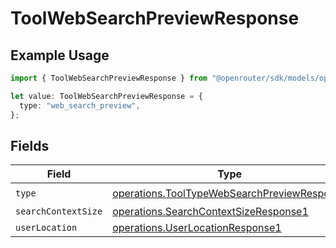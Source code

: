 # ToolWebSearchPreviewResponse

## Example Usage

```typescript
import { ToolWebSearchPreviewResponse } from "@openrouter/sdk/models/operations";

let value: ToolWebSearchPreviewResponse = {
  type: "web_search_preview",
};
```

## Fields

| Field                                                                                                      | Type                                                                                                       | Required                                                                                                   | Description                                                                                                |
| ---------------------------------------------------------------------------------------------------------- | ---------------------------------------------------------------------------------------------------------- | ---------------------------------------------------------------------------------------------------------- | ---------------------------------------------------------------------------------------------------------- |
| `type`                                                                                                     | [operations.ToolTypeWebSearchPreviewResponse](../../models/operations/tooltypewebsearchpreviewresponse.md) | :heavy_check_mark:                                                                                         | N/A                                                                                                        |
| `searchContextSize`                                                                                        | [operations.SearchContextSizeResponse1](../../models/operations/searchcontextsizeresponse1.md)             | :heavy_minus_sign:                                                                                         | N/A                                                                                                        |
| `userLocation`                                                                                             | [operations.UserLocationResponse1](../../models/operations/userlocationresponse1.md)                       | :heavy_minus_sign:                                                                                         | N/A                                                                                                        |